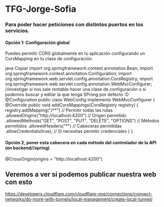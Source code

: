 # TFG-Jorge-Sofia

### Para poder hacer peticiones con distintos puertos en los servicios. 
#### Opción 1: Configuración global
Puedes permitir CORS globalmente en tu aplicación configurando un CorsMapping en tu clase de configuración.

java
Copiar
import org.springframework.context.annotation.Bean;
import org.springframework.context.annotation.Configuration;
import org.springframework.web.servlet.config.annotation.CorsRegistry;
import org.springframework.web.servlet.config.annotation.WebMvcConfigurer;
//investigar si nos sale rentable hacer una clase de configuración o si podemos buscar y editar la que tenga SProng por defecto :D
@Configuration
public class WebConfig implements WebMvcConfigurer {
    @Override
    public void addCorsMappings(CorsRegistry registry) {
        registry.addMapping("/**") // Permitir todas las rutas
                .allowedOrigins("http://localhost:4200") // Origen permitido
                .allowedMethods("GET", "POST", "PUT", "DELETE", "OPTIONS") // Métodos permitidos
                .allowedHeaders("*") // Cabeceras permitidas
                .allowCredentials(true); // Si necesitas permitir credenciales
    }
}

#### Opción 2, poner esta cabecera en cada método del controlador de la API (en backend//spring)
@CrossOrigin(origins = "http://localhost:4200")

## Veremos a ver si podemos publicar nuestra web con esto
https://developers.cloudflare.com/cloudflare-one/connections/connect-networks/do-more-with-tunnels/local-management/create-local-tunnel/
